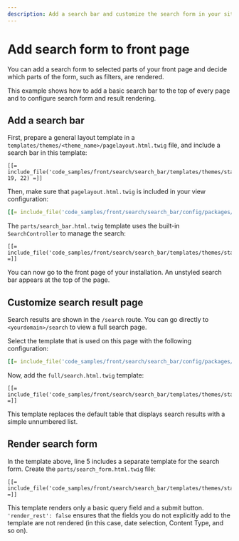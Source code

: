 ```yaml
---
description: Add a search bar and customize the search form in your site front end.
---
```


# Add search form to front page

You can add a search form to selected parts of your front page
and decide which parts of the form, such as filters, are rendered.

This example shows how to add a basic search bar to the top of every page
and to configure search form and result rendering.

## Add a search bar

First, prepare a general layout template in a `templates/themes/<theme_name>/pagelayout.html.twig` file, 
and include a search bar in this template:

``` html+twig hl_lines="1"
[[= include_file('code_samples/front/search/search_bar/templates/themes/standard/pagelayout.html.twig', 19, 22) =]]
```

Then, make sure that `pagelayout.html.twig` is included in your view configuration:

``` yaml
[[= include_file('code_samples/front/search/search_bar/config/packages/views.yaml', 0, 5) =]]
```

The `parts/search_bar.html.twig` template uses the built-in `SearchController` to manage the search:

``` html+twig
[[= include_file('code_samples/front/search/search_bar/templates/themes/standard/parts/search_bar.html.twig') =]]
```

You can now go to the front page of your installation.
An unstyled search bar appears at the top of the page.

## Customize search result page

Search results are shown in the `/search` route.
You can go directly to `<yourdomain>/search` to view a full search page.

Select the template that is used on this page with the following configuration:

``` yaml
[[= include_file('code_samples/front/search/search_bar/config/packages/views.yaml') =]]
```

Now, add the `full/search.html.twig` template:

``` html+twig hl_lines="5"
[[= include_file('code_samples/front/search/search_bar/templates/themes/standard/full/search.html.twig') =]]
```

This template replaces the default table that displays search results with a simple unnumbered list.

## Render search form

In the template above, line 5 includes a separate template for the search form.
Create the `parts/search_form.html.twig` file:

``` html+twig
[[= include_file('code_samples/front/search/search_bar/templates/themes/standard/parts/search_form.html.twig') =]]
```

This template renders only a basic query field and a submit button.
`'render_rest': false` ensures that the fields you do not explicitly add to the template are not rendered
(in this case, date selection, Content Type, and so on).
